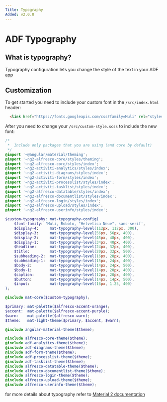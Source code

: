 ```yaml
---
Title: Typography
Added: v2.0.0
---
```


# ADF Typography

## What is typography?

Typography configuration lets you change the style of the text in your ADF app

## Customization

To get started you need to include your custom font in the `/src/index.html` header:

```html
  <link href="https://fonts.googleapis.com/css?family=Muli" rel="stylesheet">
```

After you need to change your `/src/custom-style.scss` to include the new font:

```scss
/*
 *  Include only packages that you are using (and core by default)
 */
@import '~@angular/material/theming';
@import '~ng2-alfresco-core/styles/theming';
@import '~ng2-alfresco-core/styles/index';
@import '~ng2-activiti-analytics/styles/index';
@import '~ng2-activiti-diagrams/styles/index';
@import '~ng2-activiti-form/styles/index';
@import '~ng2-activiti-processlist/styles/index';
@import '~ng2-activiti-tasklist/styles/index';
@import '~ng2-alfresco-datatable/styles/index';
@import '~ng2-alfresco-documentlist/styles/index';
@import '~ng2-alfresco-login/styles/index';
@import '~ng2-alfresco-upload/styles/index';
@import '~ng2-alfresco-userinfo/styles/index';

$custom-typography: mat-typography-config(
    $font-family: 'Muli, Roboto, "Helvetica Neue", sans-serif',
    $display-4:     mat-typography-level(112px, 112px, 300),
    $display-3:     mat-typography-level(56px, 56px, 400),
    $display-2:     mat-typography-level(45px, 48px, 400),
    $display-1:     mat-typography-level(34px, 40px, 400),
    $headline:      mat-typography-level(24px, 32px, 400),
    $title:         mat-typography-level(20px, 32px, 500),
    $subheading-2:  mat-typography-level(16px, 28px, 400),
    $subheading-1:  mat-typography-level(15px, 24px, 400),
    $body-2:        mat-typography-level(14px, 24px, 500),
    $body-1:        mat-typography-level(14px, 20px, 400),
    $caption:       mat-typography-level(12px, 20px, 400),
    $button:        mat-typography-level(14px, 14px, 500),
    $input:         mat-typography-level(16px, 1.25, 400)
);

@include mat-core($custom-typography);

$primary: mat-palette($alfresco-accent-orange);
$accent:  mat-palette($alfresco-accent-purple);
$warn:    mat-palette($alfresco-warn);
$theme:   mat-light-theme($primary, $accent, $warn);

@include angular-material-theme($theme);

@include alfresco-core-theme($theme);
@include adf-analytics-theme($theme);
@include adf-diagrams-theme($theme);
@include adf-form-theme($theme);
@include adf-processlist-theme($theme);
@include adf-tasklist-theme($theme);
@include alfresco-datatable-theme($theme);
@include alfresco-documentlist-theme($theme);
@include alfresco-login-theme($theme);
@include alfresco-upload-theme($theme);
@include alfresco-userinfo-theme($theme);

```

for more details about typography refer to [Material 2 documentation](https://github.com/angular/material2/blob/master/guides/typography.md)